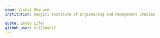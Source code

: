 ```yaml
---
name: Vishal Dhanure 
institution: Deogiri Institute of Engineering and Management Studies

quote: Enjoy Life! .
github_user: Vi1234sh12
---
```

